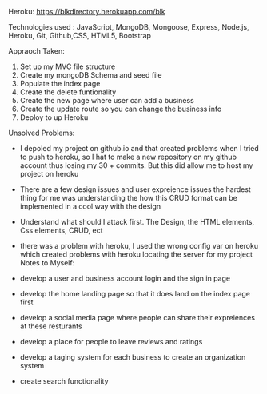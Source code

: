 Heroku: https://blkdirectory.herokuapp.com/blk

Technologies used : 
JavaScript, MongoDB, Mongoose, Express, Node.js, Heroku, Git, Github,CSS, HTML5, Bootstrap

Appraoch Taken:
1. Set up my MVC file structure
2. Create my mongoDB Schema and seed file
3. Populate the index page
4. Create the delete funtionality
5. Create the new page where user can add a business
6. Create the update route so you can change the business info
7. Deploy to up Heroku

Unsolved Problems:
- I depoled my project on github.io and that created problems when I tried to push to heroku, so I hat to make a new repository on my github account thus losing my 30 + commits. But this did allow me to host my project on heroku

- There are a few design issues and user expreience issues the hardest thing for me was understanding the how this CRUD format can be implemented in a cool way with the design

- Understand what should I attack first. The Design, the HTML elements, Css elements, CRUD, ect

- there was a problem with heroku, I used the wrong config var on heroku which created problems with heroku locating the server for my project
Notes to Myself:
- develop a user and business account login and the sign in page
- develop the home landing page so that it does land on the index page first
- develop a social media page where people can share their expreiences at these resturants
- develop a place for people to leave reviews and ratings
- develop a taging system for each business to create an organization system
- create search functionality